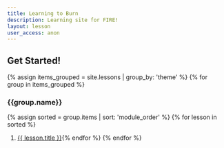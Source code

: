 ```yaml
---
title: Learning to Burn
description: Learning site for FIRE!
layout: lesson
user_access: anon
---
```


## Get Started!

{% assign items_grouped = site.lessons | group_by: 'theme' %}
{% for group in items_grouped %}
### {{group.name}}
{% assign sorted = group.items | sort: 'module_order' %}
{% for lesson in sorted %}
1. [{{ lesson.title }}]({{lesson.url}}){% endfor %}
{% endfor %}


